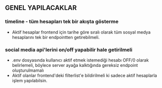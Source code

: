 <!-- TODO - general -->

## GENEL YAPILACAKLAR

### timeline - tüm hesapları tek bir akışta gösterme

- Aktif hesaplar frontend için tarihe göre sıralı olarak tüm sosyal medya hesaplarını tek bir endpointten getirebilmeli.

### social media api'lerini on/off yapabilir hale getirilmeli

- .env dosyasında kullanıcı aktif etmek istemediği hesabı OFF/0 olarak belirlemeli, böylece server ayağa kalktığında gereksiz endpoint oluşturulmamalı
- Aktif olanlar frontend'deki filterlist'e bildirilmeli ki sadece aktif hesaplarla işlem yapılabilsin.
